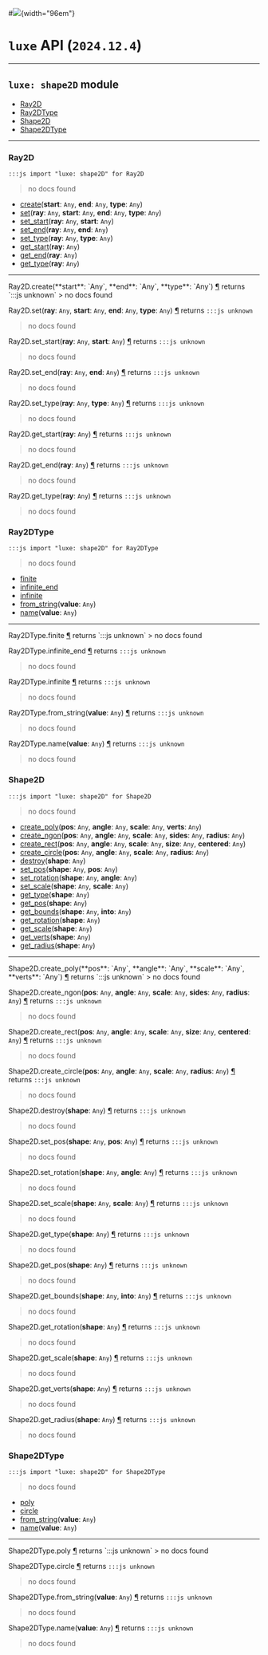 #![](../../../images/luxe-dark.svg){width="96em"}

# `luxe` API (`2024.12.4`)  


---

## `luxe: shape2D` module

- [Ray2D](#ray2d)   
- [Ray2DType](#ray2dtype)   
- [Shape2D](#shape2d)   
- [Shape2DType](#shape2dtype)   

---

### Ray2D
`:::js import "luxe: shape2D" for Ray2D`
> no docs found

- [create](#Ray2D.create+3)(**start**: `Any`, **end**: `Any`, **type**: `Any`)
- [set](#Ray2D.set+4)(**ray**: `Any`, **start**: `Any`, **end**: `Any`, **type**: `Any`)
- [set_start](#Ray2D.set_start+2)(**ray**: `Any`, **start**: `Any`)
- [set_end](#Ray2D.set_end+2)(**ray**: `Any`, **end**: `Any`)
- [set_type](#Ray2D.set_type+2)(**ray**: `Any`, **type**: `Any`)
- [get_start](#Ray2D.get_start)(**ray**: `Any`)
- [get_end](#Ray2D.get_end)(**ray**: `Any`)
- [get_type](#Ray2D.get_type)(**ray**: `Any`)

<hr/>
<endpoint module="luxe: shape2D" class="Ray2D" signature="create(start : Any, end : Any, type : Any)"></endpoint>
<signature id="Ray2D.create+3">Ray2D.create(**start**: `Any`, **end**: `Any`, **type**: `Any`)
<a class="headerlink" href="#Ray2D.create+3" title="Permanent link">¶</a></signature>
<span class='api_ret'>returns</span> `:::js unknown`
> no docs found   

<endpoint module="luxe: shape2D" class="Ray2D" signature="set(ray : Any, start : Any, end : Any, type : Any)"></endpoint>
<signature id="Ray2D.set+4">Ray2D.set(**ray**: `Any`, **start**: `Any`, **end**: `Any`, **type**: `Any`)
<a class="headerlink" href="#Ray2D.set+4" title="Permanent link">¶</a></signature>
<span class='api_ret'>returns</span> `:::js unknown`
> no docs found   

<endpoint module="luxe: shape2D" class="Ray2D" signature="set_start(ray : Any, start : Any)"></endpoint>
<signature id="Ray2D.set_start+2">Ray2D.set_start(**ray**: `Any`, **start**: `Any`)
<a class="headerlink" href="#Ray2D.set_start+2" title="Permanent link">¶</a></signature>
<span class='api_ret'>returns</span> `:::js unknown`
> no docs found   

<endpoint module="luxe: shape2D" class="Ray2D" signature="set_end(ray : Any, end : Any)"></endpoint>
<signature id="Ray2D.set_end+2">Ray2D.set_end(**ray**: `Any`, **end**: `Any`)
<a class="headerlink" href="#Ray2D.set_end+2" title="Permanent link">¶</a></signature>
<span class='api_ret'>returns</span> `:::js unknown`
> no docs found   

<endpoint module="luxe: shape2D" class="Ray2D" signature="set_type(ray : Any, type : Any)"></endpoint>
<signature id="Ray2D.set_type+2">Ray2D.set_type(**ray**: `Any`, **type**: `Any`)
<a class="headerlink" href="#Ray2D.set_type+2" title="Permanent link">¶</a></signature>
<span class='api_ret'>returns</span> `:::js unknown`
> no docs found   

<endpoint module="luxe: shape2D" class="Ray2D" signature="get_start(ray : Any)"></endpoint>
<signature id="Ray2D.get_start">Ray2D.get_start(**ray**: `Any`)
<a class="headerlink" href="#Ray2D.get_start" title="Permanent link">¶</a></signature>
<span class='api_ret'>returns</span> `:::js unknown`
> no docs found   

<endpoint module="luxe: shape2D" class="Ray2D" signature="get_end(ray : Any)"></endpoint>
<signature id="Ray2D.get_end">Ray2D.get_end(**ray**: `Any`)
<a class="headerlink" href="#Ray2D.get_end" title="Permanent link">¶</a></signature>
<span class='api_ret'>returns</span> `:::js unknown`
> no docs found   

<endpoint module="luxe: shape2D" class="Ray2D" signature="get_type(ray : Any)"></endpoint>
<signature id="Ray2D.get_type">Ray2D.get_type(**ray**: `Any`)
<a class="headerlink" href="#Ray2D.get_type" title="Permanent link">¶</a></signature>
<span class='api_ret'>returns</span> `:::js unknown`
> no docs found   

### Ray2DType
`:::js import "luxe: shape2D" for Ray2DType`
> no docs found

- [finite](#Ray2DType.finite)
- [infinite_end](#Ray2DType.infinite_end)
- [infinite](#Ray2DType.infinite)
- [from_string](#Ray2DType.from_string)(**value**: `Any`)
- [name](#Ray2DType.name)(**value**: `Any`)

<hr/>
<endpoint module="luxe: shape2D" class="Ray2DType" signature="finite"></endpoint>
<signature id="Ray2DType.finite">Ray2DType.finite
<a class="headerlink" href="#Ray2DType.finite" title="Permanent link">¶</a></signature>
<span class='api_ret'>returns</span> `:::js unknown`
> no docs found   

<endpoint module="luxe: shape2D" class="Ray2DType" signature="infinite_end"></endpoint>
<signature id="Ray2DType.infinite_end">Ray2DType.infinite_end
<a class="headerlink" href="#Ray2DType.infinite_end" title="Permanent link">¶</a></signature>
<span class='api_ret'>returns</span> `:::js unknown`
> no docs found   

<endpoint module="luxe: shape2D" class="Ray2DType" signature="infinite"></endpoint>
<signature id="Ray2DType.infinite">Ray2DType.infinite
<a class="headerlink" href="#Ray2DType.infinite" title="Permanent link">¶</a></signature>
<span class='api_ret'>returns</span> `:::js unknown`
> no docs found   

<endpoint module="luxe: shape2D" class="Ray2DType" signature="from_string(value : Any)"></endpoint>
<signature id="Ray2DType.from_string">Ray2DType.from_string(**value**: `Any`)
<a class="headerlink" href="#Ray2DType.from_string" title="Permanent link">¶</a></signature>
<span class='api_ret'>returns</span> `:::js unknown`
> no docs found   

<endpoint module="luxe: shape2D" class="Ray2DType" signature="name(value : Any)"></endpoint>
<signature id="Ray2DType.name">Ray2DType.name(**value**: `Any`)
<a class="headerlink" href="#Ray2DType.name" title="Permanent link">¶</a></signature>
<span class='api_ret'>returns</span> `:::js unknown`
> no docs found   

### Shape2D
`:::js import "luxe: shape2D" for Shape2D`
> no docs found

- [create_poly](#Shape2D.create_poly+4)(**pos**: `Any`, **angle**: `Any`, **scale**: `Any`, **verts**: `Any`)
- [create_ngon](#Shape2D.create_ngon+5)(**pos**: `Any`, **angle**: `Any`, **scale**: `Any`, **sides**: `Any`, **radius**: `Any`)
- [create_rect](#Shape2D.create_rect+5)(**pos**: `Any`, **angle**: `Any`, **scale**: `Any`, **size**: `Any`, **centered**: `Any`)
- [create_circle](#Shape2D.create_circle+4)(**pos**: `Any`, **angle**: `Any`, **scale**: `Any`, **radius**: `Any`)
- [destroy](#Shape2D.destroy)(**shape**: `Any`)
- [set_pos](#Shape2D.set_pos+2)(**shape**: `Any`, **pos**: `Any`)
- [set_rotation](#Shape2D.set_rotation+2)(**shape**: `Any`, **angle**: `Any`)
- [set_scale](#Shape2D.set_scale+2)(**shape**: `Any`, **scale**: `Any`)
- [get_type](#Shape2D.get_type)(**shape**: `Any`)
- [get_pos](#Shape2D.get_pos)(**shape**: `Any`)
- [get_bounds](#Shape2D.get_bounds+2)(**shape**: `Any`, **into**: `Any`)
- [get_rotation](#Shape2D.get_rotation)(**shape**: `Any`)
- [get_scale](#Shape2D.get_scale)(**shape**: `Any`)
- [get_verts](#Shape2D.get_verts)(**shape**: `Any`)
- [get_radius](#Shape2D.get_radius)(**shape**: `Any`)

<hr/>
<endpoint module="luxe: shape2D" class="Shape2D" signature="create_poly(pos : Any, angle : Any, scale : Any, verts : Any)"></endpoint>
<signature id="Shape2D.create_poly+4">Shape2D.create_poly(**pos**: `Any`, **angle**: `Any`, **scale**: `Any`, **verts**: `Any`)
<a class="headerlink" href="#Shape2D.create_poly+4" title="Permanent link">¶</a></signature>
<span class='api_ret'>returns</span> `:::js unknown`
> no docs found   

<endpoint module="luxe: shape2D" class="Shape2D" signature="create_ngon(pos : Any, angle : Any, scale : Any, sides : Any, radius : Any)"></endpoint>
<signature id="Shape2D.create_ngon+5">Shape2D.create_ngon(**pos**: `Any`, **angle**: `Any`, **scale**: `Any`, **sides**: `Any`, **radius**: `Any`)
<a class="headerlink" href="#Shape2D.create_ngon+5" title="Permanent link">¶</a></signature>
<span class='api_ret'>returns</span> `:::js unknown`
> no docs found   

<endpoint module="luxe: shape2D" class="Shape2D" signature="create_rect(pos : Any, angle : Any, scale : Any, size : Any, centered : Any)"></endpoint>
<signature id="Shape2D.create_rect+5">Shape2D.create_rect(**pos**: `Any`, **angle**: `Any`, **scale**: `Any`, **size**: `Any`, **centered**: `Any`)
<a class="headerlink" href="#Shape2D.create_rect+5" title="Permanent link">¶</a></signature>
<span class='api_ret'>returns</span> `:::js unknown`
> no docs found   

<endpoint module="luxe: shape2D" class="Shape2D" signature="create_circle(pos : Any, angle : Any, scale : Any, radius : Any)"></endpoint>
<signature id="Shape2D.create_circle+4">Shape2D.create_circle(**pos**: `Any`, **angle**: `Any`, **scale**: `Any`, **radius**: `Any`)
<a class="headerlink" href="#Shape2D.create_circle+4" title="Permanent link">¶</a></signature>
<span class='api_ret'>returns</span> `:::js unknown`
> no docs found   

<endpoint module="luxe: shape2D" class="Shape2D" signature="destroy(shape : Any)"></endpoint>
<signature id="Shape2D.destroy">Shape2D.destroy(**shape**: `Any`)
<a class="headerlink" href="#Shape2D.destroy" title="Permanent link">¶</a></signature>
<span class='api_ret'>returns</span> `:::js unknown`
> no docs found   

<endpoint module="luxe: shape2D" class="Shape2D" signature="set_pos(shape : Any, pos : Any)"></endpoint>
<signature id="Shape2D.set_pos+2">Shape2D.set_pos(**shape**: `Any`, **pos**: `Any`)
<a class="headerlink" href="#Shape2D.set_pos+2" title="Permanent link">¶</a></signature>
<span class='api_ret'>returns</span> `:::js unknown`
> no docs found   

<endpoint module="luxe: shape2D" class="Shape2D" signature="set_rotation(shape : Any, angle : Any)"></endpoint>
<signature id="Shape2D.set_rotation+2">Shape2D.set_rotation(**shape**: `Any`, **angle**: `Any`)
<a class="headerlink" href="#Shape2D.set_rotation+2" title="Permanent link">¶</a></signature>
<span class='api_ret'>returns</span> `:::js unknown`
> no docs found   

<endpoint module="luxe: shape2D" class="Shape2D" signature="set_scale(shape : Any, scale : Any)"></endpoint>
<signature id="Shape2D.set_scale+2">Shape2D.set_scale(**shape**: `Any`, **scale**: `Any`)
<a class="headerlink" href="#Shape2D.set_scale+2" title="Permanent link">¶</a></signature>
<span class='api_ret'>returns</span> `:::js unknown`
> no docs found   

<endpoint module="luxe: shape2D" class="Shape2D" signature="get_type(shape : Any)"></endpoint>
<signature id="Shape2D.get_type">Shape2D.get_type(**shape**: `Any`)
<a class="headerlink" href="#Shape2D.get_type" title="Permanent link">¶</a></signature>
<span class='api_ret'>returns</span> `:::js unknown`
> no docs found   

<endpoint module="luxe: shape2D" class="Shape2D" signature="get_pos(shape : Any)"></endpoint>
<signature id="Shape2D.get_pos">Shape2D.get_pos(**shape**: `Any`)
<a class="headerlink" href="#Shape2D.get_pos" title="Permanent link">¶</a></signature>
<span class='api_ret'>returns</span> `:::js unknown`
> no docs found   

<endpoint module="luxe: shape2D" class="Shape2D" signature="get_bounds(shape : Any, into : Any)"></endpoint>
<signature id="Shape2D.get_bounds+2">Shape2D.get_bounds(**shape**: `Any`, **into**: `Any`)
<a class="headerlink" href="#Shape2D.get_bounds+2" title="Permanent link">¶</a></signature>
<span class='api_ret'>returns</span> `:::js unknown`
> no docs found   

<endpoint module="luxe: shape2D" class="Shape2D" signature="get_rotation(shape : Any)"></endpoint>
<signature id="Shape2D.get_rotation">Shape2D.get_rotation(**shape**: `Any`)
<a class="headerlink" href="#Shape2D.get_rotation" title="Permanent link">¶</a></signature>
<span class='api_ret'>returns</span> `:::js unknown`
> no docs found   

<endpoint module="luxe: shape2D" class="Shape2D" signature="get_scale(shape : Any)"></endpoint>
<signature id="Shape2D.get_scale">Shape2D.get_scale(**shape**: `Any`)
<a class="headerlink" href="#Shape2D.get_scale" title="Permanent link">¶</a></signature>
<span class='api_ret'>returns</span> `:::js unknown`
> no docs found   

<endpoint module="luxe: shape2D" class="Shape2D" signature="get_verts(shape : Any)"></endpoint>
<signature id="Shape2D.get_verts">Shape2D.get_verts(**shape**: `Any`)
<a class="headerlink" href="#Shape2D.get_verts" title="Permanent link">¶</a></signature>
<span class='api_ret'>returns</span> `:::js unknown`
> no docs found   

<endpoint module="luxe: shape2D" class="Shape2D" signature="get_radius(shape : Any)"></endpoint>
<signature id="Shape2D.get_radius">Shape2D.get_radius(**shape**: `Any`)
<a class="headerlink" href="#Shape2D.get_radius" title="Permanent link">¶</a></signature>
<span class='api_ret'>returns</span> `:::js unknown`
> no docs found   

### Shape2DType
`:::js import "luxe: shape2D" for Shape2DType`
> no docs found

- [poly](#Shape2DType.poly)
- [circle](#Shape2DType.circle)
- [from_string](#Shape2DType.from_string)(**value**: `Any`)
- [name](#Shape2DType.name)(**value**: `Any`)

<hr/>
<endpoint module="luxe: shape2D" class="Shape2DType" signature="poly"></endpoint>
<signature id="Shape2DType.poly">Shape2DType.poly
<a class="headerlink" href="#Shape2DType.poly" title="Permanent link">¶</a></signature>
<span class='api_ret'>returns</span> `:::js unknown`
> no docs found   

<endpoint module="luxe: shape2D" class="Shape2DType" signature="circle"></endpoint>
<signature id="Shape2DType.circle">Shape2DType.circle
<a class="headerlink" href="#Shape2DType.circle" title="Permanent link">¶</a></signature>
<span class='api_ret'>returns</span> `:::js unknown`
> no docs found   

<endpoint module="luxe: shape2D" class="Shape2DType" signature="from_string(value : Any)"></endpoint>
<signature id="Shape2DType.from_string">Shape2DType.from_string(**value**: `Any`)
<a class="headerlink" href="#Shape2DType.from_string" title="Permanent link">¶</a></signature>
<span class='api_ret'>returns</span> `:::js unknown`
> no docs found   

<endpoint module="luxe: shape2D" class="Shape2DType" signature="name(value : Any)"></endpoint>
<signature id="Shape2DType.name">Shape2DType.name(**value**: `Any`)
<a class="headerlink" href="#Shape2DType.name" title="Permanent link">¶</a></signature>
<span class='api_ret'>returns</span> `:::js unknown`
> no docs found   

